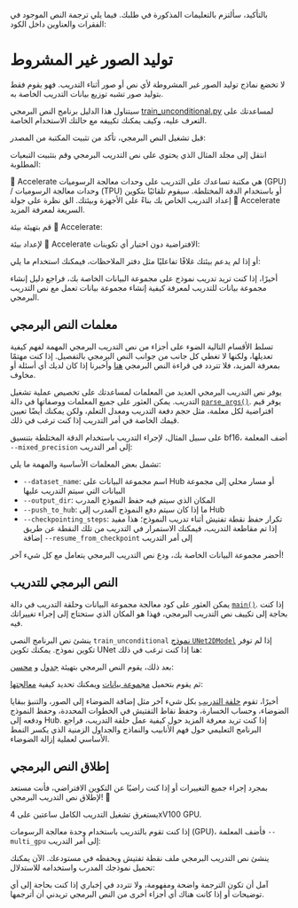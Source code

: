 بالتأكيد، سألتزم بالتعليمات المذكورة في طلبك. فيما يلي ترجمة النص الموجود في الفقرات والعناوين داخل الكود:

# توليد الصور غير المشروط

لا تخضع نماذج توليد الصور غير المشروطة لأي نص أو صور أثناء التدريب. فهو يقوم فقط بتوليد صور تشبه توزيع بيانات التدريب الخاصة به.

سيتناول هذا الدليل برنامج النص البرمجي [train_unconditional.py](https://github.com/huggingface/diffusers/blob/main/examples/unconditional_image_generation/train_unconditional.py) لمساعدتك على التعرف عليه، وكيف يمكنك تكييفه مع حالتك الاستخدام الخاصة.

قبل تشغيل النص البرمجي، تأكد من تثبيت المكتبة من المصدر:

انتقل إلى مجلد المثال الذي يحتوي على نص التدريب البرمجي وقم بتثبيت التبعيات المطلوبة:

🤗 Accelerate هي مكتبة تساعدك على التدريب على وحدات معالجة الرسوميات (GPU) / وحدات معالجة الرسوميات (TPU) أو باستخدام الدقة المختلطة. سيقوم تلقائيًا بتكوين إعداد التدريب الخاص بك بناءً على الأجهزة وبيئتك. الق نظرة على جولة 🤗 Accelerate السريعة لمعرفة المزيد.

قم بتهيئة بيئة 🤗 Accelerate:

لإعداد بيئة 🤗 Accelerate الافتراضية دون اختيار أي تكوينات:

أو إذا لم يدعم بيئتك غلافًا تفاعليًا مثل دفتر الملاحظات، فيمكنك استخدام ما يلي:

أخيرًا، إذا كنت تريد تدريب نموذج على مجموعة البيانات الخاصة بك، فراجع دليل إنشاء مجموعة بيانات للتدريب لمعرفة كيفية إنشاء مجموعة بيانات تعمل مع نص التدريب البرمجي.

## معلمات النص البرمجي

تسلط الأقسام التالية الضوء على أجزاء من نص التدريب البرمجي المهمة لفهم كيفية تعديلها، ولكنها لا تغطي كل جانب من جوانب النص البرمجي بالتفصيل. إذا كنت مهتمًا بمعرفة المزيد، فلا تتردد في قراءة النص البرمجي [هنا](https://github.com/huggingface/diffusers/blob/096f84b05f9514fae9f185cbec0a4d38fbad9919/examples/unconditional_image_generation/train_unconditional.py) وأخبرنا إذا كان لديك أي أسئلة أو مخاوف.

يوفر نص التدريب البرمجي العديد من المعلمات لمساعدتك على تخصيص عملية تشغيل التدريب. يمكن العثور على جميع المعلمات ووصفاتها في دالة [`parse_args()`](https://github.com/huggingface/diffusers/blob/096f84b05f9514fae9f185cbec0a4d38fbad9919/examples/unconditional_image_generation/train_unconditional.py#L55). يوفر قيم افتراضية لكل معلمة، مثل حجم دفعة التدريب ومعدل التعلم، ولكن يمكنك أيضًا تعيين قيمك الخاصة في أمر التدريب إذا كنت ترغب في ذلك.

على سبيل المثال، لإجراء التدريب باستخدام الدقة المختلطة بتنسيق bf16، أضف المعلمة `--mixed_precision` إلى أمر التدريب:

تشمل بعض المعلمات الأساسية والمهمة ما يلي:

- `--dataset_name`: اسم مجموعة البيانات على Hub أو مسار محلي إلى مجموعة البيانات التي سيتم التدريب عليها
- `--output_dir`: المكان الذي سيتم فيه حفظ النموذج المدرب
- `--push_to_hub`: ما إذا كان سيتم دفع النموذج المدرب إلى Hub
- `--checkpointing_steps`: تكرار حفظ نقطة تفتيش أثناء تدريب النموذج؛ هذا مفيد إذا تم مقاطعة التدريب، فيمكنك الاستمرار في التدريب من تلك النقطة عن طريق إضافة `--resume_from_checkpoint` إلى أمر التدريب

أحضر مجموعة البيانات الخاصة بك، ودع نص التدريب البرمجي يتعامل مع كل شيء آخر!

## النص البرمجي للتدريب

يمكن العثور على كود معالجة مجموعة البيانات وحلقة التدريب في دالة [`main()`](https://github.com/huggingface/diffusers/blob/096f84b05f9514fae9f185cbec0a4d38fbad9919/examples/unconditional_image_generation/train_unconditional.py#L275). إذا كنت بحاجة إلى تكييف نص التدريب البرمجي، فهذا هو المكان الذي ستحتاج إلى إجراء تغييراتك فيه.

ينشئ نص البرنامج النصي `train_unconditional` [نموذج `UNet2DModel`](https://github.com/huggingface/diffusers/blob/096f84b05f9514fae9f185cbec0a4d38fbad9919/examples/unconditional_image_generation/train_unconditional.py#L356) إذا لم توفر تكوين نموذج. يمكنك تكوين UNet هنا إذا كنت ترغب في ذلك:

بعد ذلك، يقوم النص البرمجي بتهيئة [جدول](https://github.com/huggingface/diffusers/blob/096f84b05f9514fae9f185cbec0a4d38fbad9919/examples/unconditional_image_generation/train_unconditional.py#L418) و [محسن](https://github.com/huggingface/diffusers/blob/096f84b05f9514fae9f185cbec0a4d38fbad9919/examples/unconditional_image_generation/train_unconditional.py#L429):

ثم يقوم بتحميل [مجموعة بيانات](https://github.com/huggingface/diffusers/blob/096f84b05f9514fae9f185cbec0a4d38fbad9919/examples/unconditional_image_generation/train_unconditional.py#L451) ويمكنك تحديد كيفية [معالجتها](https://github.com/huggingface/diffusers/blob/096f84b05f9514fae9f185cbec0a4d38fbad9919/examples/unconditional_image_generation/train_unconditional.py#L455):

أخيرًا، تقوم [حلقة التدريب](https://github.com/huggingface/diffusers/blob/096f84b05f9514fae9f185cbec0a4d38fbad9919/examples/unconditional_image_generation/train_unconditional.py#L540) بكل شيء آخر مثل إضافة الضوضاء إلى الصور، والتنبؤ ببقايا الضوضاء، وحساب الخسارة، وحفظ نقاط التفتيش في الخطوات المحددة، وحفظ النموذج ودفعه إلى Hub. إذا كنت تريد معرفة المزيد حول كيفية عمل حلقة التدريب، فراجع البرنامج التعليمي حول فهم الأنابيب والنماذج والجداول الزمنية الذي يكسر النمط الأساسي لعملية إزالة الضوضاء.

## إطلاق النص البرمجي

بمجرد إجراء جميع التغييرات أو إذا كنت راضيًا عن التكوين الافتراضي، فأنت مستعد لإطلاق نص التدريب البرمجي! 🚀

يستغرق تشغيل التدريب الكامل ساعتين على 4xV100 GPU.

إذا كنت تقوم بالتدريب باستخدام وحدة معالجة الرسومات (GPU)، فأضف المعلمة `--multi_gpu` إلى أمر التدريب:

ينشئ نص التدريب البرمجي ملف نقطة تفتيش ويحفظه في مستودعك. الآن يمكنك تحميل نموذجك المدرب واستخدامه للاستدلال:

آمل أن تكون الترجمة واضحة ومفهومة، ولا تتردد في إخباري إذا كنت بحاجة إلى أي توضيحات أو إذا كانت هناك أي أجزاء أخرى من النص البرمجي تريدني أن أترجمها.